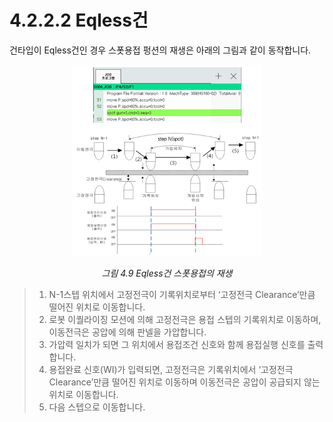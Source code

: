 ﻿# 4.2.2.2 Eqless건

건타입이 Eqless건인 경우 스폿용접 펑션의 재생은 아래의 그림과 같이 동작합니다.

<p align="center">
 <img src="../../../_assets/image (5).png" width="60%"></img>
 <em><p align="center">그림 4.9 Eqless건 스폿용접의 재생</p></em>
</p>

>1. N-1스텝 위치에서 고정전극이 기록위치로부터 ‘고정전극 Clearance’만큼 떨어진 위치로 이동합니다.
>2. 로봇 이퀄라이징 모션에 의해 고정전극은 용접 스텝의 기록위치로 이동하며, 이동전극은 공압에 의해 판넬을 가압합니다.
>3. 가압력 일치가 되면 그 위치에서 용접조건 신호와 함께 용접실행 신호를 출력합니다.
>4. 용접완료 신호(WI)가 입력되면, 고정전극은 기록위치에서 ‘고정전극 Clearance’만큼 떨어진 위치로 이동하며 이동전극은 공압이 공급되지 않는 위치로 이동합니다.
>5. 다음 스텝으로 이동합니다.
